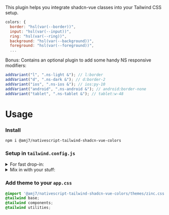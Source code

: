 This plugin helps you integrate shadcn-vue classes into your Tailwind CSS setup.

```js
colors: {
  border: "hsl(var(--border))",
  input: "hsl(var(--input))",
  ring: "hsl(var(--ring))",
  background: "hsl(var(--background))",
  foreground: "hsl(var(--foreground))",
  ...
```

Bonus: Contains an optional plugin to add some handy NS responsive modifiers:

```js
addVariant("l", ".ns-light &"); // l:border
addVariant("d", ".ns-dark &"); // d:border-2
addVariant("ios", ".ns-ios &"); // ios:py-10
addVariant("android", ".ns-android &"); // android:border-none
addVariant("tablet", ".ns-tablet &"); // tablet:w-48
```

# Usage

### Install

```
npm i @amj7/nativescript-tailwind-shadcn-vue-colors
```

### Setup in `tailwind.config.js`

<details>
  <summary>For fast drop-in:</summary>
  In your `tailwind.config.js`:

```js
const { theme, plugins } =
  require("@amj7/nativescript-tailwind-shadcn-vue-colors")(); // <- it's a function!

/** @type {import('tailwindcss').Config} */
module.exports = {
  content: ["./src/**/*.{css,xml,html,vue,svelte,ts,tsx}"],
  darkMode: ["class", ".ns-dark"],
  theme, // <-- Add theme
  plugins, // <-- (Optional) Add responsive modifiers
  corePlugins: {
    preflight: false,
  },
};
```

</details>

<details>
  <summary>Mix in with your stuff:</summary>
In your `tailwind.config.js`:

```js
const { theme, plugins } =
  require("@amj7/nativescript-tailwind-shadcn-vue-colors")();

/** @type {import('tailwindcss').Config} */
module.exports = {
  content: ["./src/**/*.{css,xml,html,vue,svelte,ts,tsx}"],
  darkMode: ["class", ".ns-dark"],
  theme: {
    extend: {
      ...theme.extend, // Method 1: Add theme.extend

      // Method 2: add container, colors and borderRadius individually
      container: theme.extend.container,
      colors: theme.extend.colors,
      borderRadius: theme.extend.borderRadius,
    },
  },
  plugins: [
    ...plugins, // <-- (Optional) Add responsive modifiers
    yourPluginHere,
  ],
  corePlugins: {
    preflight: false,
  },
};
```

</details>

### Add theme to your `app.css`
```css
@import '@amj7/nativescript-tailwind-shadcn-vue-colors/themes/zinc.css'; /* THIS */
@tailwind base;
@tailwind components;
@tailwind utilities;

```